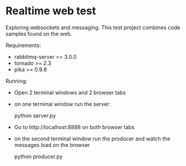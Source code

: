 Realtime web test
=================

Exploring websockets and messaging. This test project combines code samples found on the web.

Requirements:

* rabbitmq-server >= 3.0.0
* tornado >= 2.3
* pika >= 0.9.8


Running:

* Open 2 terminal windows and 2 browser tabs
* on one terminal window run the server:

    python server.py

* Go to http://localhost:8888 on both browser tabs
* on the second terminal window run the producer and watch the messages load on the browser

    python producer.py

